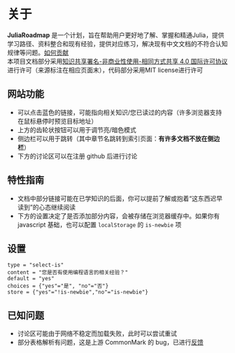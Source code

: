 # 关于
**JuliaRoadmap** 是一个计划，旨在帮助用户更好地了解、掌握和精通Julia，提供学习路径、资料整合和现有经验，提供对应练习，解决现有中文文档的不符合认知规律等问题。[如何贡献](https://github.com/JuliaRoadmap/zh/blob/master/CONTRIBUTING.md)\
本项目文档部分采用[知识共享署名-非商业性使用-相同方式共享 4.0 国际许可协议](https://creativecommons.org/licenses/by-nc-sa/4.0/)进行许可（来源标注在相应页面末），代码部分采用MIT license进行许可

## 网站功能
- 可以点击蓝色的链接，可能指向相关知识/您已读过的内容（许多浏览器支持在鼠标悬停时预览目标地址）
- 上方的齿轮状按钮可以用于调节亮/暗色模式
- 侧边栏可以用于跳转（其中章节名跳转到索引页面：**有许多文档不放在侧边栏**）
- 下方的讨论区可以在注册 github 后进行讨论

## 特性指南
- 文档中部分链接可能在已学知识的后面，你可以提前了解或抱着“这东西迟早读到”的心态继续阅读
- 下方的设置决定了是否添加部分内容，会被存储在浏览器缓存中。如果你有 javascript 基础，也可以配置 `localStorage` 的 `is-newbie` 项

## 设置
```insert-setting
type = "select-is"
content = "您是否有使用编程语言的相关经验？"
default = "yes"
choices = {"yes"="是", "no"="否"}
store = {"yes"="!is-newbie","no"="is-newbie"}
```

## 已知问题
- 讨论区可能由于网络不稳定而加载失败，此时可以尝试重试
- 部分表格解析有问题，这是上游 CommonMark 的 bug，已进行[反馈](https://github.com/MichaelHatherly/CommonMark.jl/issues/44)
